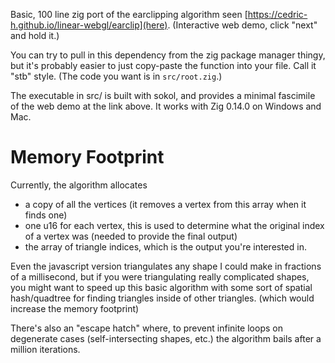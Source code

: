 Basic, 100 line zig port of the earclipping algorithm seen [https://cedric-h.github.io/linear-webgl/earclip](here). (Interactive web demo, click "next" and hold it.)

You can try to pull in this dependency from the zig package manager thingy, but it's probably easier to just copy-paste the function into your file. Call it "stb" style. (The code you want is in `src/root.zig`.)

The executable in src/ is built with sokol, and provides a minimal fascimile of the web demo at the link above. It works with Zig 0.14.0 on Windows and Mac.

# Memory Footprint
Currently, the algorithm allocates
 - a copy of all the vertices (it removes a vertex from this array when it finds one)
 - one u16 for each vertex, this is used to determine what the original index of a vertex was (needed to provide the final output)
 - the array of triangle indices, which is the output you're interested in.

Even the javascript version triangulates any shape I could make in fractions of a millisecond, but if you were triangulating really complicated shapes, you might want to speed up this basic algorithm with some sort of spatial hash/quadtree for finding triangles inside of other triangles. (which would increase the memory footprint)

There's also an "escape hatch" where, to prevent infinite loops on degenerate cases (self-intersecting shapes, etc.) the algorithm bails after a million iterations.
